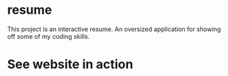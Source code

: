 # resume
This project is an interactive resume. An oversized application for showing off some of my coding skills.

# See website in action
